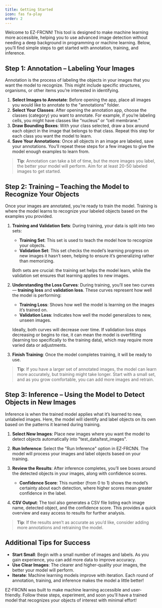 ```yaml
---
title: Getting Started
icon: fas fa-play
order: 2
---
```


Welcome to EZ-FRCNN! This tool is designed to make machine learning more accessible, helping you to use advanced image detection without needing a deep background in programming or machine learning. Below, you’ll find simple steps to get started with annotation, training, and inference.

## Step 1: Annotation – Labeling Your Images

Annotation is the process of labeling the objects in your images that you want the model to recognize. This might include specific structures, organisms, or other items you’re interested in identifying.

1. **Select Images to Annotate**: Before opening the app, place all images you would like to annotate to the "annotations" folder.
2. **Select Your Classes**: After opening the annotation app, choose the classes (category) you want to annotate. For example, if you’re labeling cells, you might have classes like “nucleus” or “cell membrane.”
3. **Draw Bounding Boxes**: With your class selected, draw a box around each object in the image that belongs to that class. Repeat this step for each class you want the model to learn.
4. **Save Your Annotations**: Once all objects in an image are labeled, save your annotations. You’ll repeat these steps for a few images to give the model enough examples to learn from.

> **Tip**: Annotation can take a bit of time, but the more images you label, the better your model will perform. Aim for at least 20-50 labeled images to get started.

## Step 2: Training – Teaching the Model to Recognize Your Objects

Once your images are annotated, you’re ready to train the model. Training is where the model learns to recognize your labeled objects based on the examples you provided.

1. **Training and Validation Sets**: During training, your data is split into two sets:
   - **Training Set**: This set is used to teach the model how to recognize your objects.
   - **Validation Set**: This set checks the model’s learning progress on new images it hasn’t seen, helping to ensure it’s generalizing rather than memorizing.
   
   Both sets are crucial: the training set helps the model learn, while the validation set ensures that learning applies to new images.

2. **Understanding the Loss Curves**: During training, you’ll see two curves— **training loss** and **validation loss**. These curves represent how well the model is performing:
   - **Training Loss**: Shows how well the model is learning on the images it’s trained on.
   - **Validation Loss**: Indicates how well the model generalizes to new, unseen images.
   
   Ideally, both curves will decrease over time. If validation loss stops decreasing or begins to rise, it can mean the model is overfitting (learning too specifically to the training data), which may require more varied data or adjustments.

3. **Finish Training**: Once the model completes training, it will be ready to use. 

> **Tip**: If you have a larger set of annotated images, the model can learn more accurately, but training might take longer. Start with a small set, and as you grow comfortable, you can add more images and retrain.

## Step 3: Inference – Using the Model to Detect Objects in New Images

Inference is when the trained model applies what it’s learned to new, unlabeled images. Here, the model will identify and label objects on its own based on the patterns it learned during training.

1. **Select New Images**: Place new images where you want the model to detect objects automatically into "test_data/test_images".
2. **Run Inference**: Select the "Run Inference" option in EZ-FRCNN. The model will process your images and label objects based on your training.
3. **Review the Results**: After inference completes, you’ll see boxes around the detected objects in your images, along with confidence scores. 

   - **Confidence Score**: This number (from 0 to 1) shows the model’s certainty about each detection, where higher scores mean greater confidence in the label.
   
4. **CSV Output**: The tool also generates a CSV file listing each image name, detected object, and the confidence score. This provides a quick overview and easy access to results for further analysis.

> **Tip**: If the results aren’t as accurate as you’d like, consider adding more annotations and retraining the model.

## Additional Tips for Success

- **Start Small**: Begin with a small number of images and labels. As you gain experience, you can add more data to improve accuracy.
- **Use Clear Images**: The clearer and higher-quality your images, the better your model will perform.
- **Iterate**: Machine learning models improve with iteration. Each round of annotation, training, and inference makes the model a little better!

EZ-FRCNN was built to make machine learning accessible and user-friendly. Follow these steps, experiment, and soon you’ll have a trained model that recognizes your objects of interest with minimal effort!
